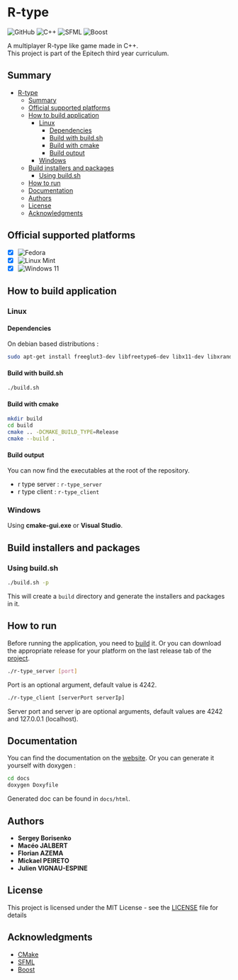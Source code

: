 # R-type

![GitHub](https://img.shields.io/badge/github-%23121011.svg?logo=github)
![C++](https://img.shields.io/badge/c++-%2300599C.svg?logo=c%2B%2B)
![SFML](https://img.shields.io/badge/SFML-2.5.1-green)
![Boost](https://img.shields.io/badge/Boost-1.76.0-blue)

A multiplayer R-type like game made in C++.  
This project is part of the Epitech third year curriculum.

## Summary

- [R-type](#r-type)
  - [Summary](#summary)
  - [Official supported platforms](#official-supported-platforms)
  - [How to build application](#how-to-build-application)
    - [Linux](#linux)
      - [Dependencies](#dependencies)
      - [Build with build.sh](#build-with-buildsh)
      - [Build with cmake](#build-with-cmake)
      - [Build output](#build-output)
    - [Windows](#windows)
  - [Build installers and packages](#build-installers-and-packages)
    - [Using build.sh](#using-buildsh)
  - [How to run](#how-to-run)
  - [Documentation](#documentation)
  - [Authors](#authors)
  - [License](#license)
  - [Acknowledgments](#acknowledgments)

## Official supported platforms

- [X] ![Fedora](https://img.shields.io/badge/Fedora-294172?logo=fedora&logoColor=white "Fedora")
- [X] ![Linux Mint](https://img.shields.io/badge/Linux%20Mint-87CF3E?&logo=Linux%20Mint&logoColor=white "Linux Mint")
- [X] ![Windows 11](https://img.shields.io/badge/Windows%2011-%230079d5.svg?logo=Windows%2011&logoColor=white "Windows 11")

## How to build application

### Linux

#### Dependencies

On debian based distributions :

```bash
sudo apt-get install freeglut3-dev libfreetype6-dev libx11-dev libxrandr-dev libudev-dev libgl1-mesa-dev libflac-dev libogg-dev libvorbis-dev libvorbisenc2 libvorbisfile3 libopenal-dev libpthread-stubs0-dev xorg-dev
```

#### Build with build.sh

```bash
./build.sh
```

#### Build with cmake

```bash
mkdir build
cd build
cmake .. -DCMAKE_BUILD_TYPE=Release
cmake --build .
```

#### Build output

You can now find the executables at the root of the repository.

- r type server : `r-type_server`
- r type client : `r-type_client`

### Windows

Using **cmake-gui.exe** or **Visual Studio**.

## Build installers and packages

### Using build.sh

```bash
./build.sh -p
```

This will create a `build` directory and generate the installers and packages in it.

## How to run

Before running the application, you need to [build](#build) it.
Or you can download the appropriate release for your platform on the last release tab of the [project](https://github.com/42Overcoded/R-type).

```bash
./r-type_server [port]
```

Port is an optional argument, default value is 4242.

```bash
./r-type_client [serverPort serverIp]
```

Server port and server ip are optional arguments, default values are 4242 and 127.0.0.1 (localhost).

## Documentation

You can find the documentation on the [website](https://42overcoded.github.io/R-type/html/html/index.html).
Or you can generate it yourself with doxygen :

```bash
cd docs
doxygen Doxyfile
```

Generated doc can be found in `docs/html`.

## Authors

- **Sergey Borisenko**
- **Macéo JALBERT**
- **Florian AZEMA**
- **Mickael PEIRETO**
- **Julien VIGNAU-ESPINE**

## License

This project is licensed under the MIT License - see the [LICENSE](LICENSE) file for details

## Acknowledgments

- [CMake](https://cmake.org/)
- [SFML](https://www.sfml-dev.org/)
- [Boost](https://www.boost.org/)
